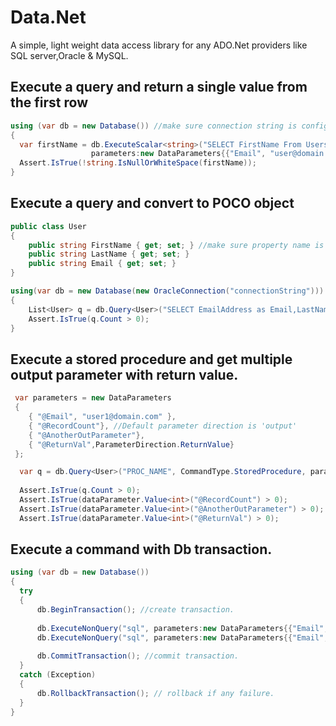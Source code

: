 # Data.Net
A simple, light weight data access library for any ADO.Net providers like SQL server,Oracle &amp; MySQL.

Execute a query and return a single value from the first row
-----------------------------------------
```csharp
using (var db = new Database()) //make sure connection string is configured in the config file with <connectionStrings><clear/><add../></connectionStrings>
{
  var firstName = db.ExecuteScalar<string>("SELECT FirstName From Users_Test Where Email = @Email",
                  parameters:new DataParameters{{"Email", "user@domain.com" } });
  Assert.IsTrue(!string.IsNullOrWhiteSpace(firstName));
}
```
Execute a query and convert to POCO object
-----------------------------------------
```csharp
public class User
{
    public string FirstName { get; set; } //make sure property name is same as table column name, otherwise use alias in sql query.
    public string LastName { get; set; }
    public string Email { get; set; }
}

using(var db = new Database(new OracleConnection("connectionString")))
{
    List<User> q = db.Query<User>("SELECT EmailAddress as Email,LastName FROM Users_Test");
    Assert.IsTrue(q.Count > 0);
}

```
Execute a stored procedure and get multiple output parameter with return value.
-----------------------------------------
```csharp
 var parameters = new DataParameters
 {
    { "@Email", "user1@domain.com" },
    { "@RecordCount"}, //Default parameter direction is 'output'
    { "@AnotherOutParameter"},
    { "@ReturnVal",ParameterDirection.ReturnValue}
 };

  var q = db.Query<User>("PROC_NAME", CommandType.StoredProcedure, parameters);
  
  Assert.IsTrue(q.Count > 0);
  Assert.IsTrue(dataParameter.Value<int>("@RecordCount") > 0);
  Assert.IsTrue(dataParameter.Value<int>("@AnotherOutParameter") > 0);
  Assert.IsTrue(dataParameter.Value<int>("@ReturnVal") > 0);

```
Execute a command with Db transaction.
----------------------------------
```csharp
using (var db = new Database())
{
  try
  {
      db.BeginTransaction(); //create transaction.
    
      db.ExecuteNonQuery("sql", parameters:new DataParameters{{"Email", "user@domain.com" } });
      db.ExecuteNonQuery("sql", parameters:new DataParameters{{"Email", "user@domain.com" } });
      
      db.CommitTransaction(); //commit transaction.
  }
  catch (Exception)
  {
      db.RollbackTransaction(); // rollback if any failure. 
  }
}
```


